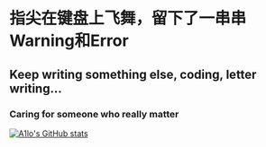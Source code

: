 # 指尖在键盘上飞舞，留下了一串串Warning和Error

## Keep writing something else, coding, letter writing...

### Caring for someone who really matter

[![A1lo's GitHub stats](https://github-readme-stats.vercel.app/api?username=yin1999)](https://github.com/anuraghazra/github-readme-stats)
